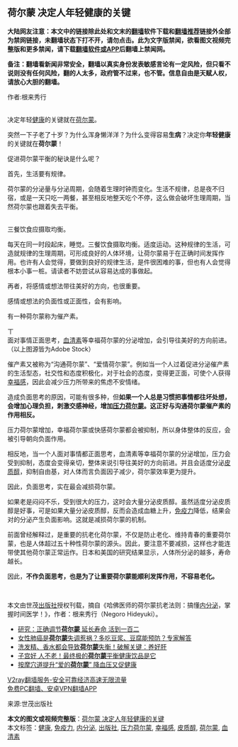  <h2>荷尔蒙 决定人年轻健康的关键</h2> <p class="notice"><b>大陆网友注意：本文中的链接除此处和文末的<a href="https://github.com/bannedbook/fanqiang" >翻墙</a>软件下载和<a href="https://github.com/killgcd/justmysocks/blob/master/README.md">翻墙推荐</a>链接外全部为禁网链接，未翻墙状态下打不开，请勿点击。此为文字版禁闻，欲看图文视频完整版和更多禁闻，请下载<a href="https://github.com/bannedbook/fanqiang">翻墙软件或APP</a>后翻墙上禁闻网。</p><p>备注：翻墙看新闻非常安全，翻墙以真实身份发表敏感言论有一定风险，但只看不说则没有任何风险，翻的人太多，政府管不过来，也不管。信息自由是天赋人权，请放心大胆的翻墙。</b></p>  <div class="entry"> <p>作者:根来秀行</p> <p><br /> 决定年轻<a href="https://www.bannedbook.org/bnews/tag/%e5%81%a5%e5%ba%b7/" class="st_tag internal_tag" rel="tag" title="标签 健康 下的日志">健康</a>的关键就在<a href="https://www.bannedbook.org/bnews/tag/%e8%8d%b7%e5%b0%94%e8%92%99/" class="st_tag internal_tag" rel="tag" title="标签 荷尔蒙 下的日志">荷尔蒙</a>。 </p> <p>突然一下子老了十岁？为什么浑身懒洋洋？为什么变得容易<strong>生病</strong>？决定你<strong>年轻健康</strong>的关键就在<strong>荷尔蒙</strong>！ </p> <p>促进荷尔蒙平衡的秘诀是什么呢？ </p> <p>首先，生活要有规律。 </p> <p>荷尔蒙的分泌量与分泌周期，会随着生理时钟而变化。生活不规律，总是夜不归宿，或是一天只吃一两餐，甚至相反地整天吃个不停，这么做会破坏生理周期，当然荷尔蒙也跟着失去平衡。 </p> <p><br /> 三餐饮食应摄取均衡。 </p>  <p>每天在同一时段起床，睡觉。三餐饮食摄取均衡。适度运动。这种规律的生活，可造就规律的生理周期，可形成良好的人体环境，让荷尔蒙易于在正确时间发挥作用。也许有人会觉得，要做到良好的规律生活，是件很困难的事，但也有人会觉得根本小事一桩。请读者不妨尝试从容易达成的事做起。 </p> <p>再者，将感情或想法带往美好的方向，也很重要。 </p> <p>感情或想法的负面性或正面性，会有影响。 </p> <p>有一种荷尔蒙称为催产素。 </p> <p>ㄒ<br /> 面对事情正面思考，<a href="https://www.bannedbook.org/bnews/tag/%E8%A1%80%E6%B8%85%E7%B4%A0/" class="st_tag internal_tag" rel="tag" title="标签 血清素 下的日志">血清素</a>等幸福荷尔蒙的分泌增加，会引导往美好的方向前进。（以上图源皆为Adobe Stock） </p> <p>催产素又被称为“沟通荷尔蒙”、“爱情荷尔蒙”。例如当一个人过着促进分泌催产素的生活型态，社交性和态度积极化，对于社会的态度，变得更正面，可使个人获得<a href="https://www.bannedbook.org/bnews/tag/%E5%B9%B8%E7%A6%8F%E6%84%9F/" class="st_tag internal_tag" rel="tag" title="标签 幸福感 下的日志">幸福感</a>，因此会减少压力所带来的焦虑不安情绪。 </p> <p>造成负面思考的原因，可能有很多种，但<strong>如果一个人总是习惯把事情都往坏处想，会增加心理负担，刺激交感神经，增加<a href="https://www.bannedbook.org/bnews/tag/%E5%8E%8B%E5%8A%9B%E8%8D%B7%E5%B0%94%E8%92%99/" class="st_tag internal_tag" rel="tag" title="标签 压力荷尔蒙 下的日志">压力荷尔蒙</a>。这正好与沟通荷尔蒙催产素的作用相反。</strong> </p>  <p>压力荷尔蒙增加，幸福荷尔蒙或快感荷尔蒙都会被抑制，所以身体整体的反应，会被引导朝向负面作用。 </p> <p>相反地，当一个人面对事情都正面思考，血清素等幸福荷尔蒙的分泌增加，压力会受到抑制，态度会变得亲切，整体来说引导往美好的方向前进。并且会适度分泌<a href="https://www.bannedbook.org/bnews/tag/%E7%9A%AE%E8%B4%A8%E9%86%87/" class="st_tag internal_tag" rel="tag" title="标签 皮质醇 下的日志">皮质醇</a>，抑制自由基，对人体而言负面因子减少，荷尔蒙效率更为提升。 </p> <p>因此，负面思考，实在最会减损荷尔蒙。 </p> <p>如果老是闷闷不乐，受到很大的压力，这时会大量分泌皮质醇。虽然适度分泌皮质醇是好事，可是如果大量分泌皮质醇，反而会造成血糖上升，<a href="https://www.bannedbook.org/bnews/tag/%E5%85%8D%E7%96%AB%E5%8A%9B/" class="st_tag internal_tag" rel="tag" title="标签 免疫力 下的日志">免疫力</a>降低，结果会对的分泌产生负面影响。这就是减损荷尔蒙的机制。 </p> <p>前面曾经解释过，是重要的抗老化荷尔蒙，不仅是防止老化、维持青春的重要荷尔蒙，也是人体超过五十种性荷尔蒙的源头。因此，要注意不要减损，这样也才能连带使其他荷尔蒙正常运作。日本和美国的研究结果显示，人体所分泌的越多，寿命越长。 </p> <p>因此，<strong>不作负面思考，也是为了让重要荷尔蒙能顺利发挥作用，不容易老化。</strong> </p> <p>&nbsp; </p>  <p>本文由世茂<a href="https://www.bannedbook.org/bnews/tag/%E5%87%BA%E7%89%88%E7%A4%BE/" class="st_tag internal_tag" rel="tag" title="标签 出版社 下的日志">出版社</a>授权刊载，摘自《哈佛医师的荷尔蒙抗老法则：搞懂<a href="https://www.bannedbook.org/bnews/tag/%E5%86%85%E5%88%86%E6%B3%8C/" class="st_tag internal_tag" rel="tag" title="标签 内分泌 下的日志">内分泌</a>，掌握时间医学！》，作者：根来秀行（Negoro Hideyuki）。 </p> <ul class='op-related-articles' title='相关阅读'> <li><a href='https://www.bannedbook.org/bnews/comments/20201110/1428730.html' target='_blank'>研究：正确调节<b>荷尔蒙</b> 延长寿命 活到一百二</a></li> <li><a href='https://www.bannedbook.org/bnews/health/20201022/1418142.html' target='_blank'>女性肺癌是<b>荷尔蒙</b>失调惹祸？多吃豆浆、豆腐能预防？专家解答</a></li> <li><a href='https://www.bannedbook.org/bnews/comments/20200928/1404510.html' target='_blank'>洗发精、香水都会导致<b>荷尔蒙</b>失衡！破解关键：养好肝</a></li> <li><a href='https://www.bannedbook.org/bnews/health/20200906/1391794.html' target='_blank'>子宫好 人不老！最终极的<b>荷尔蒙</b>平衡健康饮品是它</a></li> <li><a href='https://www.bannedbook.org/bnews/comments/20200217/1278168.html' target='_blank'>按摩穴道提升“爱的<b>荷尔蒙</b>” 降血压又促健康</a></li> </ul> <p class="texttj"> <a href="https://www.bannedbook.org/forum23/topic22702.html" target="_blank">V2ray翻墙服务-安全可靠经济高速无限流量</a><br/> <a href="https://github.com/bannedbook/fanqiang/wiki/%E7%A6%81%E9%97%BB%E7%BD%91%E5%AE%89%E5%8D%93%E7%BF%BB%E5%A2%99%E6%96%B0%E9%97%BBAPP" target="_blank">免费PC翻墙、安卓VPN翻墙APP</a></p><p>来源:世茂出版社</p><a name='sharetosocial'></a>       <div><b>本文的图文或视频完整版</b>：<a href='https://www.bannedbook.org/bnews/comments/20201116/1431972.html'>荷尔蒙 决定人年轻健康的关键</a></div>  </div><!--END ENTRY--> <div class="postfooter"> <div>本文标签：<a href="https://www.bannedbook.org/bnews/tag/%e5%81%a5%e5%ba%b7/" rel="tag">健康</a>, <a href="https://www.bannedbook.org/bnews/tag/%E5%85%8D%E7%96%AB%E5%8A%9B/" rel="tag">免疫力</a>, <a href="https://www.bannedbook.org/bnews/tag/%E5%86%85%E5%88%86%E6%B3%8C/" rel="tag">内分泌</a>, <a href="https://www.bannedbook.org/bnews/tag/%E5%87%BA%E7%89%88%E7%A4%BE/" rel="tag">出版社</a>, <a href="https://www.bannedbook.org/bnews/tag/%E5%8E%8B%E5%8A%9B%E8%8D%B7%E5%B0%94%E8%92%99/" rel="tag">压力荷尔蒙</a>, <a href="https://www.bannedbook.org/bnews/tag/%E5%B9%B8%E7%A6%8F%E6%84%9F/" rel="tag">幸福感</a>, <a href="https://www.bannedbook.org/bnews/tag/%E7%9A%AE%E8%B4%A8%E9%86%87/" rel="tag">皮质醇</a>, <a href="https://www.bannedbook.org/bnews/tag/%e8%8d%b7%e5%b0%94%e8%92%99/" rel="tag">荷尔蒙</a>, <a href="https://www.bannedbook.org/bnews/tag/%E8%A1%80%E6%B8%85%E7%B4%A0/" rel="tag">血清素</a></div>  </div><!--END POSTFOOTER--> 